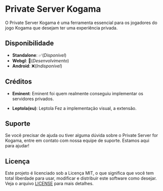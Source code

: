 # Private Server Kogama

O Private Server Kogama é uma ferramenta essencial para os jogadores do jogo Kogama que desejam ter uma experiência privada.

## Disponibilidade
 - **Standalone**: ✅(*Disponível*)
 - **Webgl**: 🚧(*Desenvolvimento*)
 - **Android**: ❌(*Indisponível*)

## Créditos

- **Eminent**: Eminent foi quem realmente conseguiu implementar os servidores privados.

- **Leptola(eu)**: Leptola Fez a implementação visual, a extensão.

## Suporte
Se você precisar de ajuda ou tiver alguma dúvida sobre o Private Server for Kogama, entre em contato com nossa equipe de suporte. Estamos aqui para ajudar!

## Licença
Este projeto é licenciado sob a Licença MIT, o que significa que você tem total liberdade para usar, modificar e distribuir este software como desejar. Veja o arquivo <a href="https://github.com/Jorelwall451/private-server-kogama/blob/main/LICENSE">LICENSE</a> para mais detalhes.

